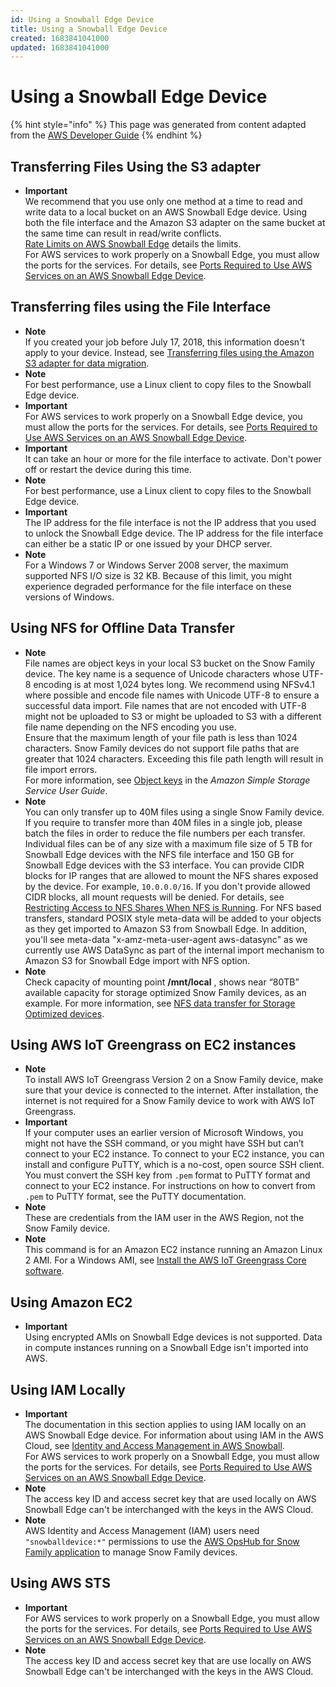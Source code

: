 ```yaml
---
id: Using a Snowball Edge Device
title: Using a Snowball Edge Device
created: 1683841041000
updated: 1683841041000
---
```

# Using a Snowball Edge Device

{% hint style="info" %}
This page was generated from content adapted from the [AWS Developer Guide](https://github.com/awsdocs/aws-snowball-developer-guide.git)
{% endhint %}

## Transferring Files Using the S3 adapter

- **Important**  
We recommend that you use only one method at a time to read and write data to a local bucket on an AWS Snowball Edge device\. Using both the file interface and the Amazon S3 adapter on the same bucket at the same time can result in read/write conflicts\.  
[Rate Limits on AWS Snowball Edge](rate-limiting.md) details the limits\.  
For AWS services to work properly on a Snowball Edge, you must allow the ports for the services\. For details, see [Ports Required to Use AWS Services on an AWS Snowball Edge Device](port-requirements.md)\.


## Transferring files using the File Interface

- **Note**  
If you created your job before July 17, 2018, this information doesn't apply to your device\. Instead, see [Transferring files using the Amazon S3 adapter for data migration](using-adapter.md)\.
- **Note**  
For best performance, use a Linux client to copy files to the Snowball Edge device\.
- **Important**  
For AWS services to work properly on a Snowball Edge device, you must allow the ports for the services\. For details, see [Ports Required to Use AWS Services on an AWS Snowball Edge Device](port-requirements.md)\.
- **Important**  
It can take an hour or more for the file interface to activate\. Don't power off or restart the device during this time\.
- **Note**  
For best performance, use a Linux client to copy files to the Snowball Edge device\.
- **Important**  
The IP address for the file interface is not the IP address that you used to unlock the Snowball Edge device\. The IP address for the file interface can either be a static IP or one issued by your DHCP server\.
- **Note**  
For a Windows 7 or Windows Server 2008 server, the maximum supported NFS I/O size is 32 KB\. Because of this limit, you might experience degraded performance for the file interface on these versions of Windows\.


## Using NFS for Offline Data Transfer

- **Note**  
File names are object keys in your local S3 bucket on the Snow Family device\. The key name is a sequence of Unicode characters whose UTF\-8 encoding is at most 1,024 bytes long\. We recommend using NFSv4\.1 where possible and encode file names with Unicode UTF\-8 to ensure a successful data import\. File names that are not encoded with UTF\-8 might not be uploaded to S3 or might be uploaded to S3 with a different file name depending on the NFS encoding you use\.  
Ensure that the maximum length of your file path is less than 1024 characters\. Snow Family devices do not support file paths that are greater that 1024 characters\. Exceeding this file path length will result in file import errors\.  
For more information, see [Object keys](https://docs.aws.amazon.com/AmazonS3/latest/dev/UsingMetadata.html#object-keys) in the *Amazon Simple Storage Service User Guide*\.
- **Note**  
You can only transfer up to 40M files using a single Snow Family device\. If you require to transfer more than 40M files in a single job, please batch the files in order to reduce the file numbers per each transfer\. Individual files can be of any size with a maximum file size of 5 TB for Snowball Edge devices with the NFS file interface and 150 GB for Snowball Edge devices with the S3 interface\.
You can provide CIDR blocks for IP ranges that are allowed to mount the NFS shares exposed by the device\. For example, `10.0.0.0/16`\. If you don't provide allowed CIDR blocks, all mount requests will be denied\. For details, see [ Restricting Access to NFS Shares When NFS is Running](https://docs.aws.amazon.com/snowball/latest/developer-guide/using-client-commands.html#sbe-restrict-access)\.
For NFS based transfers, standard POSIX style meta\-data will be added to your objects as they get imported to Amazon S3 from Snowball Edge\. In addition, you'll see meta\-data "x\-amz\-meta\-user\-agent aws\-datasync" as we currently use AWS DataSync as part of the internal import mechanism to Amazon S3 for Snowball Edge import with NFS option\.
- **Note**  
Check capacity of mounting point **/mnt/local** , shows near “80TB” available capacity for storage optimized Snow Family devices, as an example\. 
For more information, see [NFS data transfer for Storage Optimized devices](https://aws.amazon.com/about-aws/whats-new/2021/08/aws-snowball-edge-storage-optimized-nfs-data-transfer/)\.


## Using AWS IoT Greengrass on EC2 instances

- **Note**  
To install AWS IoT Greengrass Version 2 on a Snow Family device, make sure that your device is connected to the internet\. After installation, the internet is not required for a Snow Family device to work with AWS IoT Greengrass\.
- **Important**  
If your computer uses an earlier version of Microsoft Windows, you might not have the SSH command, or you might have SSH but can’t connect to your EC2 instance\. To connect to your EC2 instance, you can install and configure PuTTY, which is a no\-cost, open source SSH client\. You must convert the SSH key from `.pem` format to PuTTY format and connect to your EC2 instance\. For instructions on how to convert from `.pem` to PuTTY format, see the PuTTY documentation\.
- **Note**  
These are credentials from the IAM user in the AWS Region, not the Snow Family device\.
- **Note**  
This command is for an Amazon EC2 instance running an Amazon Linux 2 AMI\. For a Windows AMI, see [Install the AWS IoT Greengrass Core software](https://docs.aws.amazon.com/greengrass/v2/developerguide/install-greengrass-core-v2.html)\.


## Using Amazon EC2

- **Important**  
Using encrypted AMIs on Snowball Edge devices is not supported\.
Data in compute instances running on a Snowball Edge isn't imported into AWS\.


## Using IAM Locally

- **Important**  
The documentation in this section applies to using IAM locally on an AWS Snowball Edge device\. For information about using IAM in the AWS Cloud, see [Identity and Access Management in AWS Snowball](snowball-edge-iam.md)\.  
For AWS services to work properly on a Snowball Edge, you must allow the ports for the services\. For details, see [Ports Required to Use AWS Services on an AWS Snowball Edge Device](port-requirements.md)\.
- **Note**  
The access key ID and access secret key that are used locally on AWS Snowball Edge can't be interchanged with the keys in the AWS Cloud\.
- **Note**  
AWS Identity and Access Management \(IAM\) users need `"snowballdevice:*"` permissions to use the [AWS OpsHub for Snow Family application](aws-opshub.md) to manage Snow Family devices\.


## Using AWS STS

- **Important**  
For AWS services to work properly on a Snowball Edge, you must allow the ports for the services\. For details, see [Ports Required to Use AWS Services on an AWS Snowball Edge Device](port-requirements.md)\.
- **Note**  
The access key ID and access secret key that are use locally on AWS Snowball Edge can't be interchanged with the keys in the AWS Cloud\.

